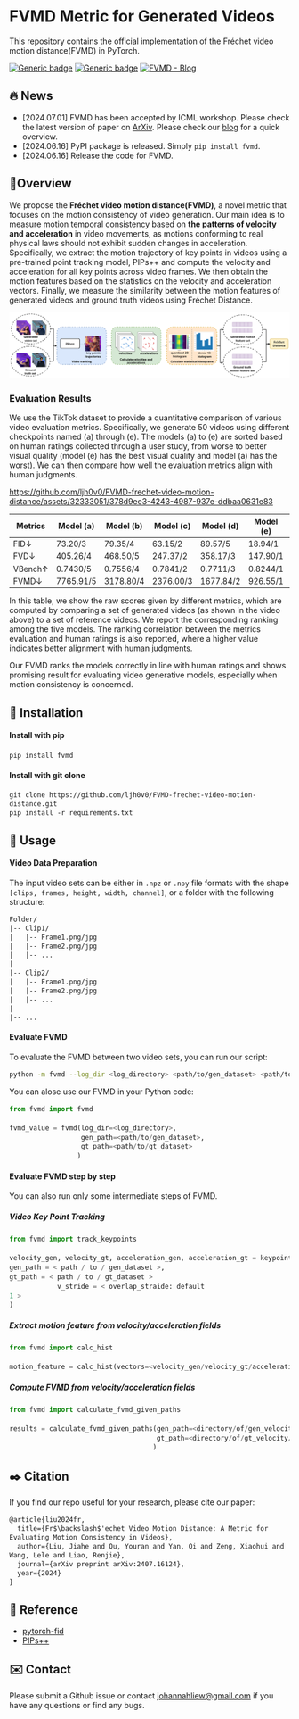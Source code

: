 # FVMD Metric for Generated Videos
This repository contains the official implementation of the Fréchet video motion distance(FVMD) in PyTorch. 

[![Generic badge](https://img.shields.io/badge/Paper-arxiv-default.svg)](https://arxiv.org/abs/2407.16124) [![Generic badge](https://img.shields.io/badge/pypi-v1.0.0-red.svg)](https://pypi.org/project/fvmd/1.0.0/) [![FVMD - Blog](https://img.shields.io/badge/FVMD-Blog-2ea44f)](https://dsl-lab.github.io/blog/2024/fvmd-2/)



## 🔥 News

* [2024.07.01] FVMD has been accepted by ICML workshop. Please check the latest version of paper on [ArXiv](https://arxiv.org/abs/2407.16124). Please check our [blog](https://dsl-lab.github.io/blog/2024/fvmd-2/) for a quick overview.
* [2024.06.16] PyPI package is released. Simply `pip install fvmd`.
* [2024.06.16] Release the code for FVMD.



## 📝Overview

We propose the **Fréchet video motion distance(FVMD)**, a novel metric that focuses on the motion consistency of video generation. Our main idea is to measure motion temporal consistency based on **the patterns of velocity and acceleration** in video movements, as motions conforming to real physical laws should not exhibit sudden changes in acceleration. Specifically, we extract the motion trajectory of key points in videos using a pre-trained point tracking model, PIPs++ and compute the velocity and acceleration for all key points across video frames. We then obtain the motion features based on the statistics on the velocity and acceleration vectors. Finally, we measure the similarity between the motion features of generated videos and ground truth videos using Fréchet Distance. 

<img src="./asset/pipeline.png">

### Evaluation Results

We use the TikTok dataset to provide a quantitative comparison of various video evaluation metrics. Specifically, we generate 50 videos using different checkpoints named (a) through (e). The models (a) to (e) are sorted based on human ratings collected through a user study, from worse to better visual quality (model (e) has the best visual quality and model (a) has the worst). We can then compare how well the evaluation metrics align with human judgments.

<!-- <img src="./asset/evaluation_results.png"> -->
https://github.com/ljh0v0/FVMD-frechet-video-motion-distance/assets/32333051/378d9ee3-4243-4987-937e-ddbaa0631e83




| **Metrics**     | **Model (a)**  | **Model (b)**  | **Model (c)**  | **Model (d)**  | **Model (e)**  | **Human Corr.↑**|
|-----------------|----------------|----------------|----------------|----------------|----------------|---------------------------------|
| FID↓        | 73.20/3        | 79.35/4        | 63.15/2        | 89.57/5        | 18.94/1        | 0.3                             |
| FVD↓            | 405.26/4       | 468.50/5       | 247.37/2       | 358.17/3       | 147.90/1       | 0.8                             |
| VBench↑         | 0.7430/5       | 0.7556/4       | 0.7841/2       | 0.7711/3       | 0.8244/1       | 0.9                             |
| FVMD↓           | 7765.91/5      | 3178.80/4      | 2376.00/3      | 1677.84/2      | 926.55/1       | **1.0**                             |

In this table, we show the raw scores given by different metrics, which are computed by comparing a set of generated videos (as shown in the video above) to a set of reference videos. We report the corresponding ranking among the five models. The ranking correlation between the metrics evaluation and human ratings is also reported, where a higher value indicates better alignment with human judgments.

Our FVMD ranks the models correctly in line with human ratings and shows promising result for evaluating video generative models, especially when motion consistency is concerned.



## 🔨 Installation

#### Install with pip

```
pip install fvmd
```



#### Install with git clone

```
git clone https://github.com/ljh0v0/FVMD-frechet-video-motion-distance.git
pip install -r requirements.txt
```



## 🚀 Usage

#### Video Data Preparation

The input video sets can be either in `.npz` or `.npy` file formats with the shape `[clips, frames, height, width, channel]`, or a folder with the following structure:

```
Folder/
|-- Clip1/
|   |-- Frame1.png/jpg
|   |-- Frame2.png/jpg
|   |-- ...
|
|-- Clip2/
|   |-- Frame1.png/jpg
|   |-- Frame2.png/jpg
|   |-- ...
|
|-- ...
```



#### Evaluate FVMD

To evaluate the FVMD between two video sets, you can run our script:

```bash
python -m fvmd --log_dir <log_directory> <path/to/gen_dataset> <path/to/gt_dataset>
```

You can alose use our FVMD in your Python code:

```python
from fvmd import fvmd

fvmd_value = fvmd(log_dir=<log_directory>, 
                  gen_path=<path/to/gen_dataset>, 
                  gt_path=<path/to/gt_dataset>
                 )
```



#### Evaluate FVMD step by step

You can also run only some intermediate steps of FVMD.

##### Video Key Point Tracking

```python
from fvmd import track_keypoints

velocity_gen, velocity_gt, acceleration_gen, acceleration_gt = keypoint_tracking(log_dir= < log_directory >,
gen_path = < path / to / gen_dataset >,
gt_path = < path / to / gt_dataset >
            v_stride = < overlap_straide: default
1 >
)
```

##### Extract motion feature from velocity/acceleration fields 

```python
from fvmd import calc_hist

motion_feature = calc_hist(vectors=<velocity_gen/velocity_gt/acceleration_gen/acceleration_gt>)
```

##### Compute FVMD from velocity/acceleration fields

```python
from fvmd import calculate_fvmd_given_paths

results = calculate_fvmd_given_paths(gen_path=<directory/of/gen_velocity/acceleration_cache>, 
                                     gt_path=<directory/of/gt_velocity/acceleration_cache>
                                    )
```



## ✒️ Citation

If you find our repo useful for your research, please cite our paper:

```
@article{liu2024fr,
  title={Fr$\backslash$'echet Video Motion Distance: A Metric for Evaluating Motion Consistency in Videos},
  author={Liu, Jiahe and Qu, Youran and Yan, Qi and Zeng, Xiaohui and Wang, Lele and Liao, Renjie},
  journal={arXiv preprint arXiv:2407.16124},
  year={2024}
}
```



## 📑 Reference

* [pytorch-fid](https://github.com/mseitzer/pytorch-fid)
* [PIPs++](https://github.com/aharley/pips2)



## ✉️ Contact

Please submit a Github issue or contact johannahliew@gmail.com if you have any questions or find any bugs.

